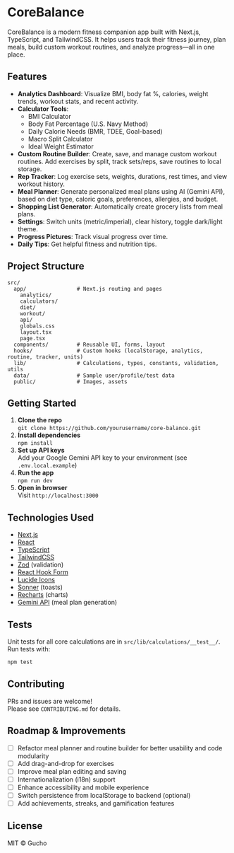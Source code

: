 # CoreBalance

CoreBalance is a modern fitness companion app built with Next.js, TypeScript, and TailwindCSS. It helps users track their fitness journey, plan meals, build custom workout routines, and analyze progress—all in one place.

## Features

- **Analytics Dashboard**: Visualize BMI, body fat %, calories, weight trends, workout stats, and recent activity.
- **Calculator Tools**:
  - BMI Calculator
  - Body Fat Percentage (U.S. Navy Method)
  - Daily Calorie Needs (BMR, TDEE, Goal-based)
  - Macro Split Calculator
  - Ideal Weight Estimator
- **Custom Routine Builder**: Create, save, and manage custom workout routines. Add exercises by split, track sets/reps, save routines to local storage.
- **Rep Tracker**: Log exercise sets, weights, durations, rest times, and view workout history.
- **Meal Planner**: Generate personalized meal plans using AI (Gemini API), based on diet type, caloric goals, preferences, allergies, and budget.
- **Shopping List Generator**: Automatically create grocery lists from meal plans.
- **Settings**: Switch units (metric/imperial), clear history, toggle dark/light theme.
- **Progress Pictures**: Track visual progress over time.
- **Daily Tips**: Get helpful fitness and nutrition tips.

## Project Structure

```
src/
  app/                # Next.js routing and pages
    analytics/
    calculators/
    diet/
    workout/
    api/
    globals.css
    layout.tsx
    page.tsx
  components/         # Reusable UI, forms, layout
  hooks/              # Custom hooks (localStorage, analytics, routine, tracker, units)
  lib/                # Calculations, types, constants, validation, utils
  data/               # Sample user/profile/test data
  public/             # Images, assets
```

## Getting Started

1. **Clone the repo**  
   `git clone https://github.com/yourusername/core-balance.git`
2. **Install dependencies**  
   `npm install`
3. **Set up API keys**  
   Add your Google Gemini API key to your environment (see `.env.local.example`)
4. **Run the app**  
   `npm run dev`
5. **Open in browser**  
   Visit `http://localhost:3000`

## Technologies Used

- [Next.js](https://nextjs.org/)
- [React](https://react.dev/)
- [TypeScript](https://www.typescriptlang.org/)
- [TailwindCSS](https://tailwindcss.com/)
- [Zod](https://zod.dev/) (validation)
- [React Hook Form](https://react-hook-form.com/)
- [Lucide Icons](https://lucide.dev/)
- [Sonner](https://sonner.emilkowal.com/) (toasts)
- [Recharts](https://recharts.org/) (charts)
- [Gemini API](https://ai.google.dev/gemini-api/docs) (meal plan generation)

## Tests

Unit tests for all core calculations are in `src/lib/calculations/__test__/`.  
Run tests with:

```bash
npm test
```

## Contributing

PRs and issues are welcome!  
Please see `CONTRIBUTING.md` for details.

## Roadmap & Improvements

- [ ] Refactor meal planner and routine builder for better usability and code modularity
- [ ] Add drag-and-drop for exercises
- [ ] Improve meal plan editing and saving
- [ ] Internationalization (i18n) support
- [ ] Enhance accessibility and mobile experience
- [ ] Switch persistence from localStorage to backend (optional)
- [ ] Add achievements, streaks, and gamification features

## License

MIT © Gucho
